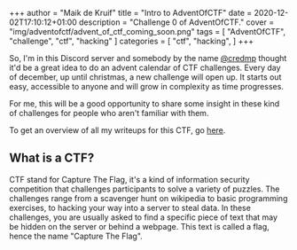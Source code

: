 +++
author = "Maik de Kruif"
title = "Intro to AdventOfCTF"
date = 2020-12-02T17:10:12+01:00
description = "Challenge 0 of AdventOfCTF."
cover = "img/adventofctf/advent_of_ctf_coming_soon.png"
tags = [
    "AdventOfCTF",
    "challenge",
    "ctf",
    "hacking"
]
categories = [
    "ctf",
    "hacking",
]
+++

So, I'm in this Discord server and somebody by the name [@credmp](https://twitter.com/credmp) thought it'd be a great idea to do an advent calendar of CTF challenges. Every day of december, up until christmas, a new challenge will open up. It starts out easy, accessible to anyone and will grow in complexity as time progresses.

For me, this will be a good opportunity to share some insight in these kind of challenges for people who aren't familiar with them.

To get an overview of all my writeups for this CTF, go [here](/tags/adventofctf/).

## What is a CTF?

CTF stand for Capture The Flag, it's a kind of information security competition that challenges participants to solve a variety of puzzles. The challenges range from a scavenger hunt on wikipedia to basic programming exercises, to hacking your way into a server to steal data. In these challenges, you are usually asked to find a specific piece of text that may be hidden on the server or behind a webpage. This text is called a flag, hence the name "Capture The Flag".
